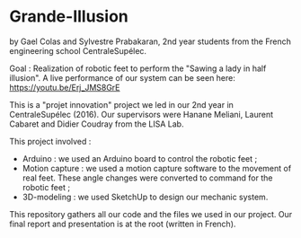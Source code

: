 # Grande-Illusion
by Gael Colas and Sylvestre Prabakaran, 2nd year students from the French engineering school CentraleSupélec.

 Goal : Realization of robotic feet to perform the "Sawing a lady in half illusion".
 A live performance of our system can be seen here: https://youtu.be/Erj_JMS8GrE
 
 This is a "projet innovation" project we led in our 2nd year in CentraleSupélec (2016). 
 Our supervisors were Hanane Meliani, Laurent Cabaret and Didier Coudray from the LISA Lab.
 
 This project involved :
  - Arduino : we used an Arduino board to control the robotic feet ;
  - Motion capture : we used a motion capture software to the movement of real feet. These angle changes were converted to command for the robotic feet ;
  - 3D-modeling : we used SketchUp to design our mechanic system.

This repository gathers all our code and the files we used in our project. Our final report and presentation is at the root (written in French).
